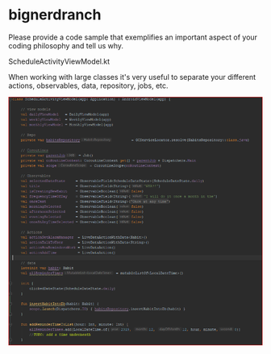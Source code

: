 # bignerdranch

Please provide a code sample that exemplifies an important aspect of your coding philosophy and tell us why. 

ScheduleActivityViewModel.kt

When working with large classes it's very useful to separate your different actions, observables, data, repository, jobs, etc.

![](pic.png)
